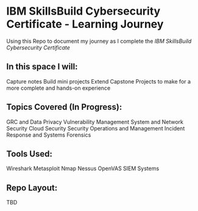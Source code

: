 #  IBM SkillsBuild Cybersecurity Certificate - Learning Journey

Using this Repo to document my journey as I complete the *IBM SkillsBuild Cybersecurity Certificate*

## In this space I will: 
  Capture notes
  Build mini projects
  Extend Capstone Projects to make for a more complete and hands-on experience

## Topics Covered (In Progress):
  GRC and Data Privacy
  Vulnerability Management
  System and Network Security
  Cloud Security
  Security Operations and Management 
  Incident Response and Systems Forensics
  
## Tools Used:
  Wireshark
  Metasploit
  Nmap
  Nessus
  OpenVAS
  SIEM Systems

## Repo Layout:
  TBD
